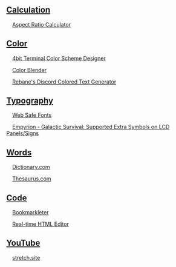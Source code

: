 <h2><a href="#Calculation" title="Calculation" target="_blank">Calculation</a></h2>

<p>‌‌ ‌‌ ‌‌ ‌‌ <a href="https://jesterjunk.github.io/kit/aspect_ratio" title="Aspect Ratio Calculator" target="_blank">Aspect Ratio Calculator</a></p>


<h2><a href="#Color" title="Color" target="_blank">Color</a></h2>

<p>‌‌ ‌‌ ‌‌ ‌‌ <a href="https://jesterjunk.github.io/kit/4bit" title="4bit Terminal Color Scheme Designer" target="_blank">4bit Terminal Color Scheme Designer</a></p>

<p>‌‌ ‌‌ ‌‌ ‌‌ <a href="https://jesterjunk.github.io/kit/color-blend" title="Color Blender" target="_blank">Color Blender</a></p>

<p>‌‌ ‌‌ ‌‌ ‌‌ <a href="https://jesterjunk.github.io/kit/discord-colored-text-generator/" title="Rebane's Discord Colored Text Generator" target="_blank">Rebane's Discord Colored Text Generator</a></p>


<h2><a href="#Typography" title="Typography" target="_blank">Typography</a></h2>

<p>‌‌ ‌‌ ‌‌ ‌‌ <a href="https://jesterjunk.github.io/kit/web-safe-fonts" title="Web Safe Fonts" target="_blank">Web Safe Fonts</a></p>

<p>‌‌ ‌‌ ‌‌ ‌‌ <a href="https://jesterjunk.github.io/kit/Empyrion/egs-lcd-symbols" title="Empyrion - Galactic Survival: Supported Extra Symbols on LCD Panels/Signs" target="_blank">Empyrion - Galactic Survival: Supported Extra Symbols on LCD Panels/Signs</a></p>


<h2><a href="#Words" title="Words" target="_blank">Words</a></h2>

<p>‌‌ ‌‌ ‌‌ ‌‌ <a href="https://www.dictionary.com/" title="Dictionary.com" target="_blank">Dictionary.com</a></p>

<p>‌‌ ‌‌ ‌‌ ‌‌ <a href="https://www.thesaurus.com/" title="Thesaurus.com" target="_blank">Thesaurus.com</a></p>


<h2><a href="#Code" title="Code" target="_blank">Code</a></h2>

<p>‌‌ ‌‌ ‌‌ ‌‌ <a href="https://jesterjunk.github.io/kit/bookmarkleter" title="Bookmarkleter" target="_blank">Bookmarkleter</a></p>

<p>‌‌ ‌‌ ‌‌ ‌‌ <a href="https://jesterjunk.github.io/kit/htmledit" title="Real-time HTML Editor" target="_blank">Real-time HTML Editor</a></p>


<h2><a href="#YouTube" title="YouTube" target="_blank">YouTube</a></h2>

<p>‌‌ ‌‌ ‌‌ ‌‌ <a href="https://jesterjunk.github.io/kit/stretch.site" title="stretch.site" target="_blank">stretch.site</a></p>
